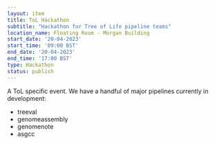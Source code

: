 ```yaml
---
layout: item
title: ToL Hackathon
subtitle: "Hackathon for Tree of Life pipeline teams"
location_name: Floating Room - Morgan Building
start_date: '20-04-2023'
start_time: '09:00 BST'
end_date: '20-04-2023'
end_time: '17:00 BST'
type: Hackathon
status: publish
---
```


A ToL specific event. We have a handful of major pipelines currently in development:
- treeval
- genomeassembly
- genomenote
- asgcc


